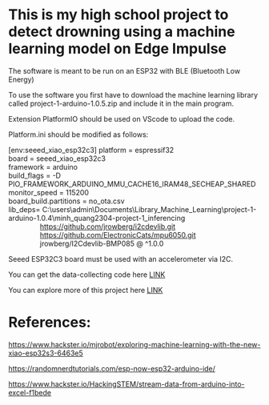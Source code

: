 # This is my high school project to detect drowning using a machine learning model on Edge Impulse

The software is meant to be run on an ESP32 with BLE (Bluetooth Low Energy) 

To use the software you first have to download the machine learning library called project-1-arduino-1.0.5.zip and include it in the main program. 

Extension PlatformIO should be used on VScode to upload the code.

Platform.ini should be modified as follows:

[env:seeed_xiao_esp32c3]
platform = espressif32  
board = seeed_xiao_esp32c3  
framework = arduino  
build_flags = -D PIO_FRAMEWORK_ARDUINO_MMU_CACHE16_IRAM48_SECHEAP_SHARED  
monitor_speed = 115200  
board_build.partitions = no_ota.csv  
lib_deps= C:\users\admin\Documents\Library_Machine_Learning\project-1-arduino-1.0.4\minh_quang2304-project-1_inferencing  
&nbsp; &nbsp; &nbsp; &nbsp; &nbsp; &nbsp; &nbsp; &nbsp; https://github.com/jrowberg/i2cdevlib.git  
&nbsp; &nbsp; &nbsp; &nbsp; &nbsp; &nbsp; &nbsp; &nbsp; https://github.com/ElectronicCats/mpu6050.git  
&nbsp; &nbsp; &nbsp; &nbsp; &nbsp; &nbsp; &nbsp; &nbsp; jrowberg/I2Cdevlib-BMP085 @ ^1.0.0  

Seeed ESP32C3 board must be used with an accelerometer via I2C.

You can get the data-collecting code here [LINK](https://github.com/minhquang2304/Data-Collecting-Code-For-Drowning-Detection) 

You can explore more of this project here [LINK](https://www.hackster.io/521583/drowning-detection-device-using-machine-learning-ba15ea)
# References:
https://www.hackster.io/mjrobot/exploring-machine-learning-with-the-new-xiao-esp32s3-6463e5

https://randomnerdtutorials.com/esp-now-esp32-arduino-ide/

https://www.hackster.io/HackingSTEM/stream-data-from-arduino-into-excel-f1bede
